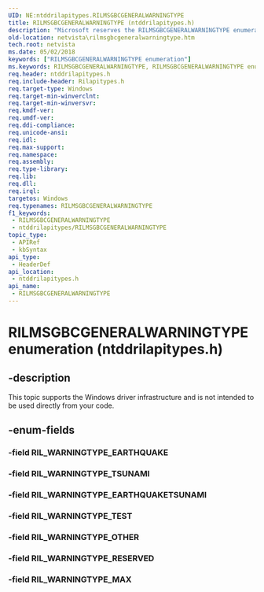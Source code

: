 ```yaml
---
UID: NE:ntddrilapitypes.RILMSGBCGENERALWARNINGTYPE
title: RILMSGBCGENERALWARNINGTYPE (ntddrilapitypes.h)
description: "Microsoft reserves the RILMSGBCGENERALWARNINGTYPE enumeration for internal use only. Don't use this enumeration in your code."
old-location: netvista\rilmsgbcgeneralwarningtype.htm
tech.root: netvista
ms.date: 05/02/2018
keywords: ["RILMSGBCGENERALWARNINGTYPE enumeration"]
ms.keywords: RILMSGBCGENERALWARNINGTYPE, RILMSGBCGENERALWARNINGTYPE enumeration [Network Drivers Starting with Windows Vista], RIL_WARNINGTYPE_EARTHQUAKETSUNAMI, RIL_WARNINGTYPE_MAX, RIL_WARNINGTYPE_OTHER, RIL_WARNINGTYPE_RESERVED, RIL_WARNINGTYPE_TEST, RIL_WARNINGTYPE_TSUNAMI, netvista.rilmsgbcgeneralwarningtype, ntddrilapitypes/RILMSGBCGENERALWARNINGTYPE, ntddrilapitypes/RIL_WARNINGTYPE_EARTHQUAKETSUNAMI, ntddrilapitypes/RIL_WARNINGTYPE_MAX, ntddrilapitypes/RIL_WARNINGTYPE_OTHER, ntddrilapitypes/RIL_WARNINGTYPE_RESERVED, ntddrilapitypes/RIL_WARNINGTYPE_TEST, ntddrilapitypes/RIL_WARNINGTYPE_TSUNAMI
req.header: ntddrilapitypes.h
req.include-header: Rilapitypes.h
req.target-type: Windows
req.target-min-winverclnt: 
req.target-min-winversvr: 
req.kmdf-ver: 
req.umdf-ver: 
req.ddi-compliance: 
req.unicode-ansi: 
req.idl: 
req.max-support: 
req.namespace: 
req.assembly: 
req.type-library: 
req.lib: 
req.dll: 
req.irql: 
targetos: Windows
req.typenames: RILMSGBCGENERALWARNINGTYPE
f1_keywords:
 - RILMSGBCGENERALWARNINGTYPE
 - ntddrilapitypes/RILMSGBCGENERALWARNINGTYPE
topic_type:
 - APIRef
 - kbSyntax
api_type:
 - HeaderDef
api_location:
 - ntddrilapitypes.h
api_name:
 - RILMSGBCGENERALWARNINGTYPE
---
```


# RILMSGBCGENERALWARNINGTYPE enumeration (ntddrilapitypes.h)


## -description

This topic supports the Windows driver infrastructure and is not intended to be used directly from your code.

## -enum-fields

### -field RIL_WARNINGTYPE_EARTHQUAKE

### -field RIL_WARNINGTYPE_TSUNAMI

### -field RIL_WARNINGTYPE_EARTHQUAKETSUNAMI

### -field RIL_WARNINGTYPE_TEST

### -field RIL_WARNINGTYPE_OTHER

### -field RIL_WARNINGTYPE_RESERVED

### -field RIL_WARNINGTYPE_MAX

